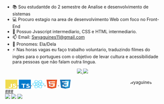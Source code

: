 - 📚 Sou estudantde do 2 semestre de Analise e desenvolvimento de sistemas
- 💻 Procuro estagio na area de desenvolvimento Web com foco no Front-End
- 💬 Possuo Jvascript intermediario, CSS e HTML intermediario.
- 📫 Email: Swyaguines11@gmail.com
- 👑 Pronomes: Ela/Dela
- ⚡ Nas horas vagas eu faço trabalho voluntario, traduzindo filmes do ingles para o portugues
com o objetivo de levar cultura e acessibilidade para pessoas que não falam outra lingua.


<div align="center">
  <a href="https://github.com/swyaguines">
  <img height="180em" src="https://github-readme-stats.vercel.app/api?username=swyaguines&show_icons=false&theme=dark&include_all_commits=true&count_private=true"/>
  <img height="180em" src="https://github-readme-stats.vercel.app/api/top-langs/?username=swyaguines&layout=compact&langs_count=7&theme=dark"/>
</div>

  <div style="display: inline_block"><br>
  <img align="center" alt="Swya-Js" height="30" width="40" src="https://raw.githubusercontent.com/devicons/devicon/master/icons/javascript/javascript-plain.svg">
  <img align="center" alt="Swya-Ts" height="30" width="40" src="https://raw.githubusercontent.com/devicons/devicon/master/icons/typescript/typescript-plain.svg">
  <img align="center" alt="Swya-React" height="30" width="40" src="https://raw.githubusercontent.com/devicons/devicon/master/icons/react/react-original.svg">
  <img align="center" alt="Swya-HTML" height="30" width="40" src="https://raw.githubusercontent.com/devicons/devicon/master/icons/html5/html5-original.svg">
  <img align="center" alt="Swya-CSS" height="30" width="40" src="https://raw.githubusercontent.com/devicons/devicon/master/icons/css3/css3-original.svg">
  <img align="right" alt="swyaguines-pic" height="150" style="border-radius:100px;" src="https://share-cdn.picrew.me/shareImg/org/202202/338224_srDbgpJB.png">
</div>
  ###
  
 <div> 
  <a href="https://www.instagram.com/swyaguines/" target="_blank"><img src="https://img.shields.io/badge/-Instagram-%23E4405F?style=for-the-badge&logo=instagram&logoColor=white" target="_blank"></a>
  <a href = "swyaguines11@gmail.com"><img src="https://img.shields.io/badge/-Gmail-%23333?style=for-the-badge&logo=gmail&logoColor=white" target="_blank"></a>
  <a href="https://www.linkedin.com/in/swyaguines-sousa-89a8a8177/" target="_blank"><img src="https://img.shields.io/badge/-LinkedIn-%230077B5?style=for-the-badge&logo=linkedin&logoColor=white" target="_blank"></a> 
 
 
</div>
